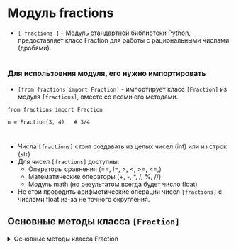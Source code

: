 # Модуль fractions

- `[ fractions ]` - Модуль стандартной библиотеки Python, предоставляет класс Fraction для работы с рациональными числами (дробями).
#
### Для использовния модуля, его нужно импортировать
 - `[from fractions import Fraction]` - импортирует класс `[Fraction]` из модуля `[fractions]`, вместе со всеми его методами.
```
from fractions import Fraction

n = Fraction(3, 4)   # 3/4
```
#
- Числа `[fractions]` стоит создавать из целых чисел (int) или из строк (str)
- Для чисел `[fractions]` доступны:
    - Операторы сравнения (==, !=, >, <, >=, <=,)
    - Математические операторы (+, -, *, /, %, //)
    - Модуль math (но результатом всегда будет число float)
- Не стои проводить арифметические операции чисел `[fractions]` с числами float из-за не точного округления.

## Основные методы класса `[Fraction]`
<details>
  <summary>Основные методы класса Fraction</summary>
 
#
 ### 1) `[numerator()]` - возвращает числитель дроби (числа fractions).  
```
from fractions import Fraction

frac = Fraction(3, 4)

# Получаем числитель
numerator_value = frac.numerator

print(numerator_value)  # Вывод: 3
```
#
 ### 2) `[denominator()]` - возвращает знаменатель дроби (числа fractions).
```
from fractions import Fraction

frac = Fraction(3, 4)

# Получаем знаменатель
denominator_value = frac.denominator

print(denominator_value)  # Вывод: 4
```
#
 ### 3) `[as_integer_ratio()]` - возвращает кортеж из двух целых чисел - числителя и знаменателя дроби.  
```
from fractions import Fraction

frac = Fraction(3, 4)

# Получаем кортеж из числителя и знаменателя
ratio = frac.as_integer_ratio()

print(ratio)  # Вывод: (3, 4)
```
</details>
